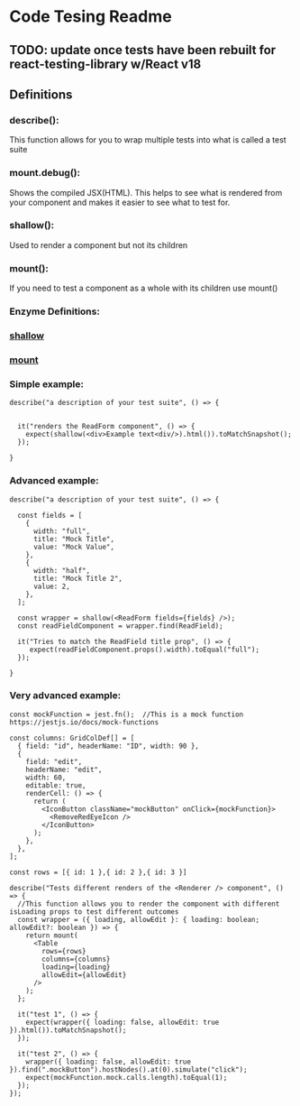 # Code Tesing Readme

## TODO: update once tests have been rebuilt for react-testing-library w/React v18

## Definitions

### **describe():**
This function allows for you to wrap multiple tests into what is called a test suite


### **mount.debug():**
Shows the compiled JSX(HTML). This helps to see what is rendered from your component and makes it easier to see what to test for.

### **shallow():**
Used to render a component but not its children

### **mount():**
If you need to test a component as a whole with its children use mount()



### Enzyme Definitions:

### [shallow](https://enzymejs.github.io/enzyme/docs/api/shallow.html)

### [mount](https://enzymejs.github.io/enzyme/docs/api/ReactWrapper/mount.html)




### **Simple example:**

```
describe("a description of your test suite", () => {


  it("renders the ReadForm component", () => {
    expect(shallow(<div>Example text<div/>).html()).toMatchSnapshot();
  });

}
```

### **Advanced example:**

```
describe("a description of your test suite", () => {

  const fields = [
    {
      width: "full",
      title: "Mock Title",
      value: "Mock Value",
    },
    {
      width: "half",
      title: "Mock Title 2",
      value: 2,
    },
  ];

  const wrapper = shallow(<ReadForm fields={fields} />);
  const readFieldComponent = wrapper.find(ReadField);

  it("Tries to match the ReadField title prop", () => {
     expect(readFieldComponent.props().width).toEqual("full");
  });

}
```

### **Very advanced example:**

```
const mockFunction = jest.fn();  //This is a mock function https://jestjs.io/docs/mock-functions

const columns: GridColDef[] = [
  { field: "id", headerName: "ID", width: 90 },
  {
    field: "edit",
    headerName: "edit",
    width: 60,
    editable: true,
    renderCell: () => {
      return (
        <IconButton className="mockButton" onClick={mockFunction}>
          <RemoveRedEyeIcon />
        </IconButton>
      );
    },
  },
];

const rows = [{ id: 1 },{ id: 2 },{ id: 3 }]

describe("Tests different renders of the <Renderer /> component", () => {
  //This function allows you to render the component with different isLoading props to test different outcomes
  const wrapper = ({ loading, allowEdit }: { loading: boolean; allowEdit?: boolean }) => {
    return mount(
      <Table
        rows={rows}
        columns={columns}
        loading={loading}
        allowEdit={allowEdit}
      />
    );
  };

  it("test 1", () => {
    expect(wrapper({ loading: false, allowEdit: true }).html()).toMatchSnapshot();
  });

  it("test 2", () => {
    wrapper({ loading: false, allowEdit: true }).find(".mockButton").hostNodes().at(0).simulate("click");
    expect(mockFunction.mock.calls.length).toEqual(1);
  });
});

```

<br />

